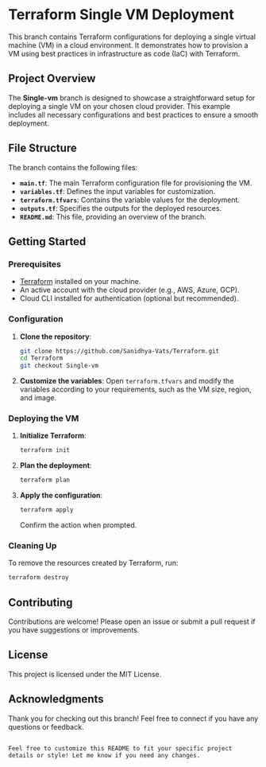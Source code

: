 
# Terraform Single VM Deployment

This branch contains Terraform configurations for deploying a single virtual machine (VM) in a cloud environment. It demonstrates how to provision a VM using best practices in infrastructure as code (IaC) with Terraform.

## Project Overview

The **Single-vm** branch is designed to showcase a straightforward setup for deploying a single VM on your chosen cloud provider. This example includes all necessary configurations and best practices to ensure a smooth deployment.

## File Structure

The branch contains the following files:

- **`main.tf`**: The main Terraform configuration file for provisioning the VM.
- **`variables.tf`**: Defines the input variables for customization.
- **`terraform.tfvars`**: Contains the variable values for the deployment.
- **`outputs.tf`**: Specifies the outputs for the deployed resources.
- **`README.md`**: This file, providing an overview of the branch.

## Getting Started

### Prerequisites

- [Terraform](https://www.terraform.io/downloads.html) installed on your machine.
- An active account with the cloud provider (e.g., AWS, Azure, GCP).
- Cloud CLI installed for authentication (optional but recommended).

### Configuration

1. **Clone the repository**:
   ```bash
   git clone https://github.com/Sanidhya-Vats/Terraform.git
   cd Terraform
   git checkout Single-vm
   ```

2. **Customize the variables**:
   Open `terraform.tfvars` and modify the variables according to your requirements, such as the VM size, region, and image.

### Deploying the VM

1. **Initialize Terraform**:
   ```bash
   terraform init
   ```

2. **Plan the deployment**:
   ```bash
   terraform plan
   ```

3. **Apply the configuration**:
   ```bash
   terraform apply
   ```

   Confirm the action when prompted.

### Cleaning Up

To remove the resources created by Terraform, run:
```bash
terraform destroy
```

## Contributing

Contributions are welcome! Please open an issue or submit a pull request if you have suggestions or improvements.

## License

This project is licensed under the MIT License.

## Acknowledgments

Thank you for checking out this branch! Feel free to connect if you have any questions or feedback.
```

Feel free to customize this README to fit your specific project details or style! Let me know if you need any changes.
